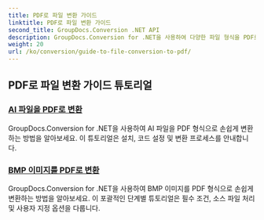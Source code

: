 ```yaml
---
title: PDF로 파일 변환 가이드
linktitle: PDF로 파일 변환 가이드
second_title: GroupDocs.Conversion .NET API
description: GroupDocs.Conversion for .NET을 사용하여 다양한 파일 형식을 PDF로 손쉽게 변환하는 방법을 알아보세요. 이 단계별 튜토리얼은 라이브러리 설정부터 원활한 파일 변환 실행까지 모든 것을 다룹니다.
weight: 20
url: /ko/conversion/guide-to-file-conversion-to-pdf/
---
```

## PDF로 파일 변환 가이드 튜토리얼
### [AI 파일을 PDF로 변환](./converting-ai-to-pdf/)
GroupDocs.Conversion for .NET을 사용하여 AI 파일을 PDF 형식으로 손쉽게 변환하는 방법을 알아보세요. 이 튜토리얼은 설치, 코드 설정 및 변환 프로세스를 안내합니다.
### [BMP 이미지를 PDF로 변환](./converting-bmp-to-pdf/)
GroupDocs.Conversion for .NET을 사용하여 BMP 이미지를 PDF 형식으로 손쉽게 변환하는 방법을 알아보세요. 이 포괄적인 단계별 튜토리얼은 필수 조건, 소스 파일 처리 및 사용자 지정 옵션을 다룹니다.